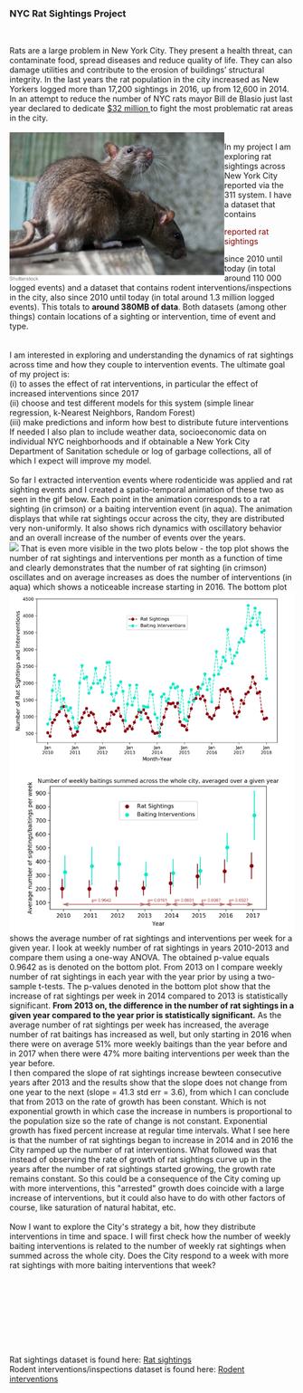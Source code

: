 <H3>NYC Rat Sightings Project </H3>
<br>

Rats are a large problem in New York City. They present a health threat, can contaminate food, spread diseases and reduce quality of life. They can also damage utilities and contribute to the erosion of buildings’ structural integrity. In the last years the rat population in the city increased as New Yorkers logged more than 17,200 sightings in 2016, up from 12,600 in 2014. In an attempt to reduce the number of NYC rats mayor Bill de Blasio just last year declared to dedicate <a href="https://www.nytimes.com/2017/07/12/nyregion/new-york-city-rat-problem.html">$32 million </a> to fight the most problematic rat areas in the city. <br>
<br>
<img src='imgs/shutterstock_rats.jpg' align="left" width=380><br>
In my project I am exploring rat sightings across New York City reported via the 311 system. I have a dataset that contains 
<p style="color:#800000";>reported rat sightings</p> since 2010 until today (in total around 110 000 logged events) and a dataset that contains rodent interventions/inspections in the city, also since 2010 until today (in total around 1.3 million logged events). This totals to <b>around 380MB of data</b>. Both datasets (among other things) contain locations of a sighting or intervention, time of event and type. <br><br><br>
I am interested in exploring and understanding the dynamics of rat sightings across time and how they couple to intervention events. The ultimate goal of my project is:<br>
(i) to asses the effect of rat interventions, in particular the effect of increased interventions since 2017<br>
(ii) choose and test different models for this system (simple linear regression, k-Nearest Neighbors, Random Forest) <br>
(iii) make predictions and inform how best to distribute future interventions<br>
If needed I also plan to include weather data, socioeconomic data on individual NYC neighborhoods and if obtainable a New York City Department of Sanitation schedule or log of garbage collections, all of which I expect will improve my model.
<br><br>
<div>
So far I extracted intervention events where rodenticide was applied and rat sighting events and I created a spatio-temporal animation of these two as seen in the gif below. Each point in the animation corresponds to a rat sighting (in crimson) or a baiting intervention event (in aqua). The animation displays that while rat sightings occur across the city, they are distributed very non-uniformly. It also shows rich dynamics with oscillatory behavior and an overall increase of the number of events over the years.
</div>
<img src='imgs/animation_small.gif' width=700>
That is even more visible in the two plots below - the top plot shows the number of rat sightings and interventions per month as a function of time and clearly demonstrates that the number of rat sighting (in crimson) oscillates and on average increases as does the number of interventions (in aqua) which shows a noticeable increase starting 
<img src='imgs/SightingsBaitingsByYear_final.jpg' align="left" width=650>
in 2016. The bottom plot shows the average number of rat sightings and interventions per week for a given year. I look at weekly number of rat sightings in years 2010-2013 and compare them using a one-way ANOVA. The obtained p-value equals 0.9642 as is denoted on the bottom plot. From 2013 on I compare weekly number of rat sightings in each year with the year prior by using a two-sample t-tests. The p-values denoted in the bottom plot show that the increase of rat sightings per week in 2014 compared to 2013 is statistically significant. <b> From 2013 on, the difference in the number of rat sightings in a given year compared to the year prior is statistically significant.</b>  As the average number of rat sightings per week has increased, the average number of rat baitings has increased as well, but only starting in 2016 when there were on average 51% more weekly baitings than the year before and in 2017 when there were 47% more baiting interventions per week than the year before.<br>
I then compared the slope of rat sightings increase bewteen consecutive years after 2013 and the results show that the slope does not change from one year to the next (slope = 41.3 std err = 3.6), from which I can conclude that from 2013 on the rate of growth has been constant. Which is not exponential growth in which case the increase in numbers is proportional to the population size so the rate of change is not constant. Exponential growth has fixed percent increase at regular time intervals. What I see here is that the number of rat sightings began to increase in 2014 and in 2016 the City ramped up the number of rat interventions. What followed was that instead of observing the rate of growth of rat sightings curve up in the years after the number of rat sightings started growing, the growth rate remains constant. So this could be a consequence of the City coming up with more interventions, this "arrested" growth does coincide with a large increase of interventions, but it could also have to do with other factors of course, like saturation of natural habitat, etc.
<br><br>
Now I want to explore the City's strategy a bit, how they distribute interventions in time and space. I will first check how the number of weekly baiting interventions is related to the number of weekly rat sightings when summed across the whole city. Does the City respond to a week with more rat sightings with more baiting interventions that week?

<br><br><br><br><br><br><br><br>
Rat sightings dataset is found here: <a href="https://nycopendata.socrata.com/Social-Services/Rat-Sightings/3q43-55fe/data">Rat sightings</a> 
<br>
Rodent interventions/inspections dataset is found here: <a href="https://data.cityofnewyork.us/Health/Rodent-Inspection/p937-wjvj">Rodent interventions</a> 
